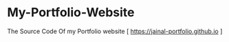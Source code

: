 # My-Portfolio-Website
The Source Code Of my Portfolio website [ https://jainal-portfolio.github.io ]
